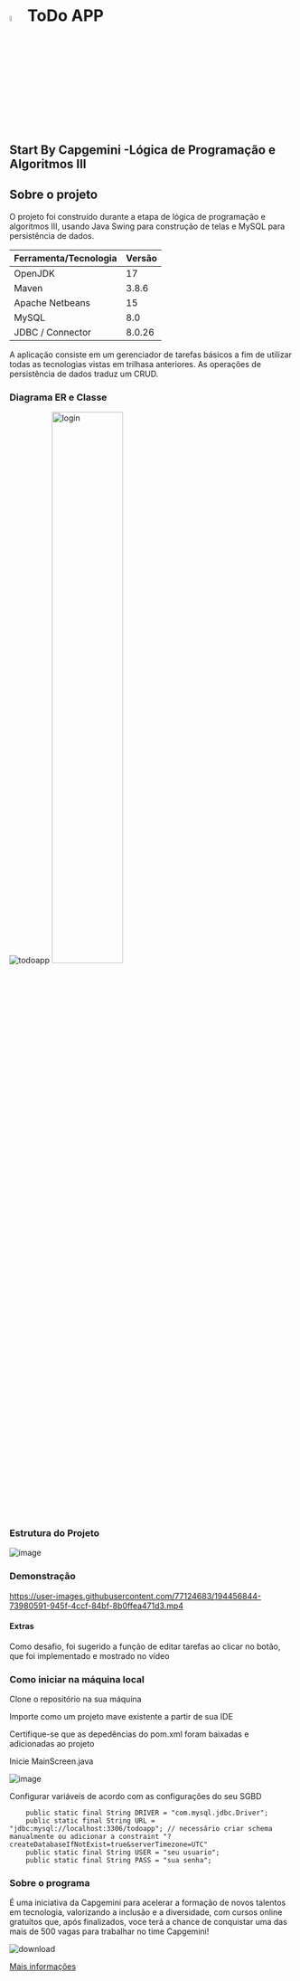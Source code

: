 # <img src="https://user-images.githubusercontent.com/77124683/194066051-ae286a3b-9a56-46f6-b2c6-431e2495db90.png" width="5%"> ToDo APP
## Start By Capgemini -Lógica de Programação e Algoritmos III 

## Sobre o projeto

O projeto foi construído durante a etapa de lógica de programação e algoritmos III, usando Java Swing para construção de telas e MySQL para persistência de dados.

Ferramenta/Tecnologia   | Versão
--------- | ------
OpenJDK | 17
Maven | 3.8.6
Apache Netbeans | 15
MySQL | 8.0
JDBC / Connector | 8.0.26

A aplicação consiste em um gerenciador de tarefas básicos a fim de utilizar todas as tecnologias vistas em trilhasa anteriores. As operações de persistência de dados traduz um CRUD.

### Diagrama ER e Classe

![todoapp](https://user-images.githubusercontent.com/77124683/194144566-1688dddc-49ed-49a1-8570-2f529e575420.png)
<img alt="login" src="https://user-images.githubusercontent.com/77124683/194446747-2a1875f8-2c17-4797-841e-23a6cb21ba5a.png" width="50%">

### Estrutura do Projeto

![image](https://user-images.githubusercontent.com/77124683/194446990-720331f9-5c29-4d7b-9d4f-b3bca4b85a3a.png)

### Demonstração

https://user-images.githubusercontent.com/77124683/194456844-73980591-945f-4ccf-84bf-8b0ffea471d3.mp4

#### Extras

Como desafio, foi sugerido a função de editar tarefas ao clicar no botão, que foi implementado e mostrado no vídeo

### Como iniciar na máquina local

Clone o repositório na sua máquina

Importe como um projeto mave existente a partir de sua IDE

Certifique-se que as depedências do pom.xml foram baixadas e adicionadas ao projeto

Inicie MainScreen.java

![image](https://user-images.githubusercontent.com/77124683/194457235-3f61fd6c-3428-45c1-9812-60fabe03fe20.png)

Configurar variáveis de acordo com as configurações do seu SGBD
```
    public static final String DRIVER = "com.mysql.jdbc.Driver";
    public static final String URL = "jdbc:mysql://localhost:3306/todoapp"; // necessário criar schema manualmente ou adicionar a constraint "?createDatabaseIfNotExist=true&serverTimezone=UTC"
    public static final String USER = "seu usuario";
    public static final String PASS = "sua senha";
```

### Sobre o programa
É uma iniciativa da Capgemini para acelerar a formação de novos talentos em tecnologia, valorizando a inclusão e a diversidade, com cursos online gratuitos que, após finalizados, voce terá a chance de conquistar uma das mais de 500 vagas para trabalhar no time Capgemini!




![download](https://user-images.githubusercontent.com/77124683/190933768-0c4f8ecd-ef2b-4139-943d-2c88540e9f93.png)

[Mais informações](https://startcapgemini.com.br/)
